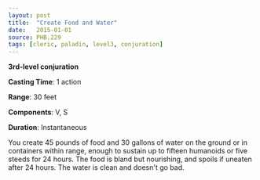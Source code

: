 ```yaml
---
layout: post
title:  "Create Food and Water"
date:   2015-01-01
source: PHB.229
tags: [cleric, paladin, level3, conjuration]
---
```


**3rd-level conjuration**

**Casting Time**: 1 action

**Range**: 30 feet

**Components**: V, S

**Duration**: Instantaneous

You create 45 pounds of food and 30 gallons of water on the ground or in containers within range, enough to sustain up to fifteen humanoids or five steeds for 24 hours. The food is bland but nourishing, and spoils if uneaten after 24 hours. The water is clean and doesn't go bad.
